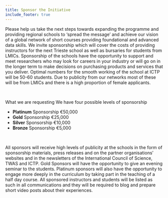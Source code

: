 ```yaml
---
title: Sponsor the Initiative 
include_footer: true
---
```


Please help us take the next steps towards expanding the programme and providing regional schools to ‘spread the message’ and achieve our vision of a global network of short courses providing foundational and advanced data skills. We invite sponsorship which will cover the costs of providing instructors for the next Trieste school as well as bursaries for students from LMICs. 
Sponsorship of the schools have the opportunity to support and meet researchers who may look for careers in your industry or will go on in the longer term to make decisions on purchasing products and services that you deliver. 
Optimal numbers for the smooth working of the school at ICTP will be 50-60 students. Due to publicity from our networks most of these will be from LMICs and there is a high proportion of female applicants. 

<br />

What we are requesting 
We have four possible levels of sponsorship 
* **Platinum** Sponsorship €50,000 
* **Gold** Sponsorship €25,000 
* **Silver** Sponsorship €10,000 
* **Bronze** Sponsorship €5,000 

<br />

All sponsors will receive high levels of publicity at the schools in the form of sponsorship materials, press releases and on the partner organisations’ websites and in the newsletters of the International Council of Science, TWAS and ICTP. Gold Sponsors will have the opportunity to give an evening seminar to the students. Platinum sponsors will also have the opportunity to engage more deeply in the curriculum by taking part in the teaching of a half day course. All sponsored instructors and students will be listed as such in all communications and they will be required to blog and prepare short video posts about their experiences. 

